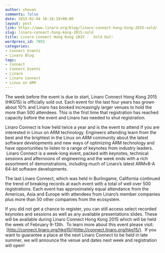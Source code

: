 ```yaml
---
author: shovan
comments: false
date: 2015-02-04 16:18:19+00:00
layout: post
link: https://www.linaro.org/blog/linaro-connect-hong-kong-2015-sold/
slug: linaro-connect-hong-kong-2015-sold
title: Linaro Connect Hong Kong 2015 -  Sold Out!
wordpress_id: 7855
categories:
- Connect Events
- Linaro Blog
tags:
- connect
- Connect Events
- Linaro
- Linaro Connect
- Linux on ARM
---
```


The week before the event is due to start, Linaro Connect Hong Kong 2015 (HKG15) is officially sold out. Each event for the last four years has grown about 10% and Linaro has booked increasingly larger venues to hold the more than 500 attendees. This is the first time that registration has reached capacity before the event and Linaro has needed to shut registration.

Linaro Connect is how held twice a year and is the event to attend if you are interested in Linux on ARM technology. Engineers attending learn from the best and the brightest in the Linux on ARM community about the latest software developments and new ways of optimizing ARM technology and have opportunities to listen to a range of keynotes from industry leaders.  Linaro Connect is a week-long event, packed with keynotes, technical sessions and afternoons of engineering and the week ends with a rich assortment of demonstrations, including much of Linaro’s latest ARMv8-A 64-bit software developments.

The last Linaro Connect, which was held in Burlingame, California continued the trend of breaking records at each event with a total of well over 500 registrations. Each event has approximately equal attendance from the Americas, Asia and Europe with attendees from Linaro’s member companies plus more than 50 other companies from the ecosystem.

If you did not get a chance to register, you can still access select recorded keynotes and sessions as well as any available presentations slides. These will be available during Linaro Connect Hong Kong 2015 which will be held the week of February 9-13th.  To learn more about this event please visit:  [http://connect.linaro.org/hkg15/](http://connect.linaro.org/hkg15/).  If you want to guarantee a place at the next Linaro Connect to be held in late summer, we will announce the venue and dates next week and registration will open!


